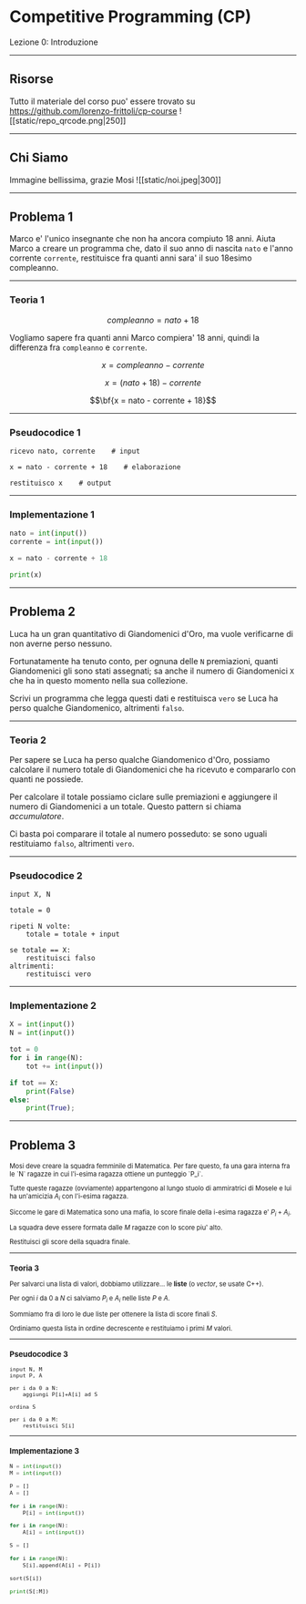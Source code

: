 # Competitive Programming (CP)

Lezione 0: Introduzione

---

## Risorse
Tutto il materiale del corso puo' essere trovato su https://github.com/lorenzo-frittoli/cp-course
![[static/repo_qrcode.png|250]]

---

## Chi Siamo
Immagine bellissima, grazie Mosi
![[static/noi.jpeg|300]]

---

## Problema 1
Marco e' l'unico insegnante che non ha ancora compiuto 18 anni. 
Aiuta Marco a creare un programma che, dato il suo anno di nascita `nato` e l'anno corrente `corrente`, restituisce fra quanti anni sara' il suo 18esimo compleanno.

---

### Teoria 1

$$compleanno = nato + 18$$

Vogliamo sapere fra quanti anni Marco compiera' 18 anni, quindi la differenza fra `compleanno` e `corrente`.

$$x = compleanno - corrente$$

$$x = (nato + 18) - corrente$$

$$\bf{x = nato - corrente + 18}$$

---

### Pseudocodice 1

```
ricevo nato, corrente    # input

x = nato - corrente + 18    # elaborazione

restituisco x    # output
```

---
### Implementazione 1

```py
nato = int(input())
corrente = int(input())

x = nato - corrente + 18

print(x)
```

---

## Problema 2
Luca ha un gran quantitativo di Giandomenici d'Oro, ma vuole verificarne di non averne perso nessuno.

Fortunatamente ha tenuto conto, per ognuna delle `N` premiazioni, quanti Giandomenici gli sono stati assegnati; sa anche il numero di Giandomenici `X` che ha in questo momento nella sua collezione.

Scrivi un programma che legga questi dati e restituisca `vero` se Luca ha perso qualche Giandomenico, altrimenti `falso`.

---

### Teoria 2
Per sapere se Luca ha perso qualche Giandomenico d'Oro, possiamo calcolare il numero totale di Giandomenici che ha ricevuto e compararlo con quanti ne possiede.

Per calcolare il totale possiamo ciclare sulle premiazioni e aggiungere il numero di Giandomenici a un totale. Questo pattern si chiama *accumulatore*.

Ci basta poi comparare il totale al numero posseduto: se sono uguali restituiamo `falso`, altrimenti `vero`.

---

### Pseudocodice 2
```
input X, N

totale = 0

ripeti N volte:
    totale = totale + input

se totale == X:
    restituisci falso
altrimenti:
    restituisci vero
```

---

### Implementazione 2

```py
X = int(input())
N = int(input())

tot = 0
for i in range(N):
    tot += int(input())

if tot == X:
    print(False)
else:
    print(True);
```

---

## Problema 3

<span style="font-size: 80%">
Mosi deve creare la squadra femminile di Matematica. Per fare questo, fa una gara interna fra le `N` ragazze in cui l'i-esima ragazza ottiene un punteggio `P_i`.

Tutte queste ragazze (ovviamente) appartengono al lungo stuolo di ammiratrici di Mosele e lui ha un'amicizia $A_i$ con l'i-esima ragazza.

Siccome le gare di Matematica sono una mafia, lo score finale della i-esima ragazza e' $P_i + A_i$.

La squadra deve essere formata dalle $M$ ragazze con lo score piu' alto.

Restituisci gli score della squadra finale.
</span>

---

### Teoria 3

Per salvarci una lista di valori, dobbiamo utilizzare... le **liste** (o *vector*, se usate C++).

Per ogni $i$ da $0$ a $N$ ci salviamo $P_i$ e $A_i$ nelle liste $P$ e $A$.

Sommiamo fra di loro le due liste per ottenere la lista di score finali $S$.

Ordiniamo questa lista in ordine decrescente e restituiamo i primi $M$ valori.

---

### Pseudocodice 3

```
input N, M
input P, A

per i da 0 a N:
    aggiungi P[i]+A[i] ad S

ordina S

per i da 0 a M:
    restituisci S[i]
```

---

### Implementazione 3

```py
N = int(input())
M = int(input())

P = []
A = []

for i in range(N):
    P[i] = int(input())

for i in range(N):
    A[i] = int(input())

S = []

for i in range(N):
    S[i].append(A[i] + P[i])

sort(S[i])

print(S[:M])
```
